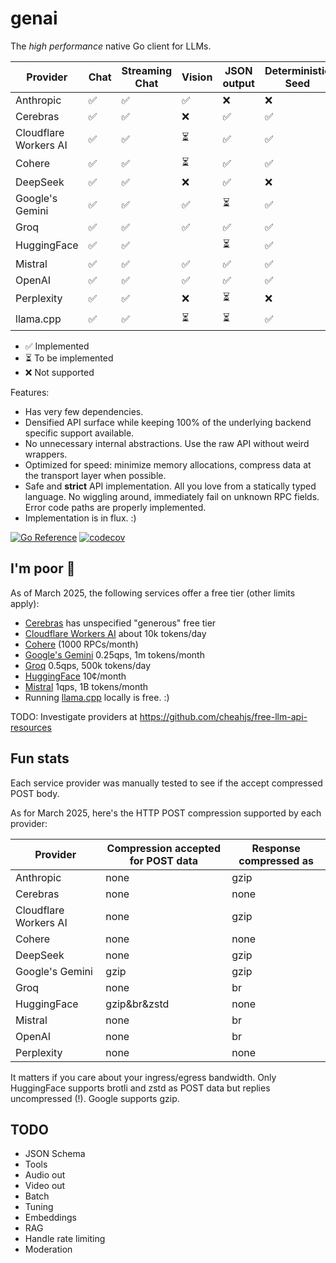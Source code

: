 # genai

The _high performance_ native Go client for LLMs.

| Provider        | Chat | Streaming Chat | Vision | JSON output | Deterministic Seed |
| --------------- | ---- | -------------- | ------ | ----------- | ------------------ |
| Anthropic       | ✅   | ✅             | ✅     | ❌          | ❌                 |
| Cerebras        | ✅   | ✅             | ❌     | ✅          | ✅                 |
| Cloudflare Workers AI | ✅ | ✅         | ⏳     | ✅          | ✅                 |
| Cohere          | ✅   | ✅             | ⏳     | ✅          | ✅                 |
| DeepSeek        | ✅   | ✅             | ❌     | ✅          | ❌                 |
| Google's Gemini | ✅   | ✅             | ✅     | ⏳          | ✅                 |
| Groq            | ✅   | ✅             | ✅     | ✅          | ✅                 |
| HuggingFace     | ✅   | ✅             |        | ⏳          | ✅                 |
| Mistral         | ✅   | ✅             | ✅     | ✅          | ✅                 |
| OpenAI          | ✅   | ✅             | ✅     | ✅          | ✅                 |
| Perplexity      | ✅   | ✅             | ❌     | ⏳          | ❌                 |
| llama.cpp       | ✅   | ✅             | ⏳     | ⏳          | ✅                 |

- ✅ Implemented
- ⏳ To be implemented
- ❌ Not supported

Features:

- Has very few dependencies.
- Densified API surface while keeping 100% of the underlying backend specific support available.
- No unnecessary internal abstractions. Use the raw API without weird wrappers.
- Optimized for speed: minimize memory allocations, compress data at the transport layer when possible.
- Safe and **strict** API implementation. All you love from a statically typed
  language. No wiggling around, immediately fail on unknown RPC fields. Error
  code paths are properly implemented.
- Implementation is in flux. :)

[![Go Reference](https://pkg.go.dev/badge/github.com/maruel/genai/.svg)](https://pkg.go.dev/github.com/maruel/genai/)
[![codecov](https://codecov.io/gh/maruel/genai/graph/badge.svg?token=VLBH363B6N)](https://codecov.io/gh/maruel/genai)


## I'm poor 💸

As of March 2025, the following services offer a free tier (other limits
apply):

- [Cerebras](https://cerebras.ai/inference) has unspecified "generous" free tier
- [Cloudflare Workers AI](https://developers.cloudflare.com/workers-ai/platform/pricing/) about 10k tokens/day
- [Cohere](https://docs.cohere.com/docs/rate-limits) (1000 RPCs/month)
- [Google's Gemini](https://ai.google.dev/gemini-api/docs/rate-limits) 0.25qps, 1m tokens/month
- [Groq](https://console.groq.com/docs/rate-limits) 0.5qps, 500k tokens/day
- [HuggingFace](https://huggingface.co/docs/api-inference/pricing) 10¢/month
- [Mistral](https://help.mistral.ai/en/articles/225174-what-are-the-limits-of-the-free-tier) 1qps, 1B tokens/month
- Running [llama.cpp](https://github.com/ggml-org/llama.cpp) locally is free. :)

TODO: Investigate providers at https://github.com/cheahjs/free-llm-api-resources

## Fun stats

Each service provider was manually tested to see if the accept compressed POST body.

As for March 2025, here's the HTTP POST compression supported by each provider:

| Provider | Compression accepted for POST data | Response compressed as |
|----------|-------------|-------------|
| Anthropic | none | gzip |
| Cerebras | none | none |
| Cloudflare Workers AI | none | gzip |
| Cohere | none | none |
| DeepSeek | none | gzip |
| Google's Gemini | gzip | gzip |
| Groq | none | br |
| HuggingFace | gzip&br&zstd | none |
| Mistral | none | br |
| OpenAI | none | br |
| Perplexity | none | none |

It matters if you care about your ingress/egress bandwidth. Only HuggingFace
supports brotli and zstd as POST data but replies uncompressed (!). Google
supports gzip.


## TODO

- JSON Schema
- Tools
- Audio out
- Video out
- Batch
- Tuning
- Embeddings
- RAG
- Handle rate limiting
- Moderation
